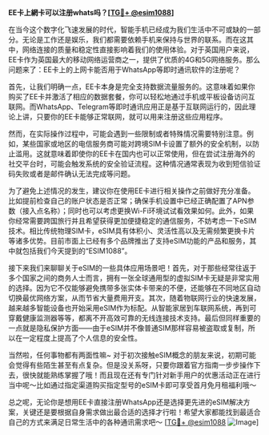 **EE卡上網卡可以注册whats吗？[[TG💪+ @esim1088](https://t.me/s/esim1088)]**

在当今这个数字化飞速发展的时代，智能手机已经成为我们生活中不可或缺的一部分。无论是工作还是娱乐，我们都需要依赖手机来保持与世界的联系。而在这其中，网络连接的质量和稳定性直接影响着我们的使用体验。对于英国用户来说，EE卡作为英国最大的移动网络运营商之一，提供了优质的4G和5G网络服务。那么问题来了：EE卡上的上网卡能否用于WhatsApp等即时通讯软件的注册呢？

首先，让我们明确一点，EE卡本身是完全支持数据流量服务的。这意味着如果你购买了EE卡并激活了相应的数据套餐，你可以轻松地通过手机或平板设备访问互联网。而WhatsApp、Telegram等即时通讯应用正是基于互联网运行的，因此理论上讲，只要你的EE卡能够正常联网，就可以用来注册这些应用程序。

然而，在实际操作过程中，可能会遇到一些限制或者特殊情况需要特别注意。例如，某些国家或地区的电信服务商可能对跨境SIM卡设置了额外的安全机制，以防止滥用。这就意味着即使你的EE卡在国内也可以正常使用，但在尝试注册海外的社交平台时，可能会触发系统的安全验证流程。这种情况通常表现为收到短信验证码失败或者是邮件确认无法完成等问题。

为了避免上述情况的发生，建议你在使用EE卡进行相关操作之前做好充分准备。比如提前检查自己的账户状态是否正常；确保手机设置中已经正确配置了APN参数（接入点名称）；同时也可以考虑更换Wi-Fi环境试试看效果如何。此外，如果你经常需要跨国旅行并且希望获得更加便捷稳定的通信服务，不妨考虑一下eSIM技术。相比传统物理SIM卡，eSIM具有体积小、灵活性高以及无需频繁更换卡片等诸多优势。目前市面上已经有多个品牌推出了支持eSIM功能的产品和服务，其中就包括我们今天提到的“ESIM1088”。

接下来我们来聊聊关于eSIM的一些具体应用场景吧！首先，对于那些经常往返于多个国家之间的商务人士而言，拥有一张全球通用型的虚拟SIM卡无疑是非常实用的选择。因为它不仅能够避免携带多张实体卡带来的不便，还能够在不同地区自动切换最优网络方案，从而节省大量费用开支。其次，随着物联网行业的快速发展，越来越多智能设备也开始采用eSIM作为标配。从智能家居到车联网系统，再到可穿戴健康监测器等等，都离不开高效可靠的无线连接技术支持。最后但同样重要的一点就是隐私保护方面——由于eSIM并不像普通SIM那样容易被盗取或复制，所以在一定程度上提高了个人信息的安全性。

当然啦，任何事物都有两面性嘛~ 对于初次接触eSIM概念的朋友来说，初期可能会觉得有些陌生甚至有点复杂。但是没关系呀，只要你跟着官方指南一步步操作下去，很快就能熟练掌握了哦！而且现在还有专门针对新手用户的优惠活动正在进行当中呢～比如通过指定渠道购买指定型号的eSIM卡即可享受首月免月租福利哦～

总之呢，无论你是想用EE卡直接注册WhatsApp还是选择更先进的eSIM解决方案，关键还是要根据自身需求做出最合适的选择才行啦！希望大家都能找到最适合自己的方式来满足日常生活中的各种通讯需求吧～ [[TG💪+ @esim1088](https://t.me/s/esim1088) ![Image](https://i.postimg.cc/4NQfJmqS/Snipaste-2025-05-13-00-14-12.png)]